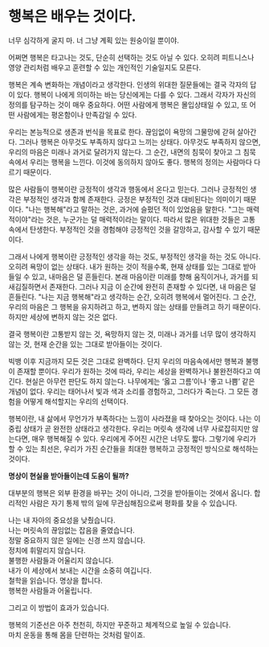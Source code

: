 # 행복은 배우는 것이다.



너무 심각하게 굴지 마. 너 그냥 계획 있는 원숭이일 뿐이야.

어쩌면 행복은 타고나는 것도, 단순히 선택하는 것도 아닐 수 있다. 오히려 피트니스나 영양 관리처럼 배우고 훈련할 수 있는 개인적인 기술일지도 모른다.

행복은 계속 변화하는 개념이라고 생각한다. 인생의 위대한 질문들에는 결국 각자의 답이 있다. 행복이 나에게 의미하는 바는 당신에게는 다를 수 있다. 그래서 각자가 자신의 정의를 탐구하는 것이 매우 중요하다. 어떤 사람에게 행복은 몰입상태일 수 있고, 또 어떤 사람에게는 평온함이나 만족감일 수 있다.

우리는 본능적으로 생존과 번식을 목표로 한다. 끊임없이 욕망의 그물망에 갇혀 살아간다. 그러나 행복은 아무것도 부족하지 않다고 느끼는 상태다. 아무것도 부족하지 않으면, 우리의 마음은 미래나 과거로 달려가지 않는다. 그 순간, 내면의 침묵이 찾아고 그 침묵 속에서 우리는 행복을 느낀다. 이것에 동의하지 않아도 좋다. 행복의 정의는 사람마다 다르기 때문이다.

많은 사람들이 행복이란 긍정적이 생각과 행동에서 온다고 믿는다. 그러나 긍정적인 생각은 부정적인 생각과 함께 존재한다. 긍정은 부정적인 것과 대비된다는 의미이기 때문이다. "나는 행복해"라고 말하는 것은, 과거에 슬펐던 적이 있었음을 말한다. "그는 매력적이야"라는 것은, 누군가는 덜 매력적이라는 말이다. 따라서 많은 위대한 것들은 고통 속에서 탄생한다. 부정적인 것을 경험해야 긍정적인 것을 갈망하고, 감사할 수 있기 때문이다.

그래서 나에게 행복이란 긍정적인 생각을 하는 것도, 부정적인 생각을 하는 것도 아니다. 오히려 욕망이 없는 상태다. 내가 원하는 것이 적을수록, 현재 상태를 있는 그대로 받아들일 수 있고, 내마음은 덜 흔들린다. 본래 마음이란 미래를 향해 움직이거나, 과거를 되새김질하면서 존재한다. 그러나 지금 이 순간에 완전히 존재할 수 있다면, 내 마음은 덜 흔들린다. "나는 지금 행복해"라고 생각하는 순간, 오히려 행복에서 멀어진다. 그 순간, 우리의 마음은 그 행복을 유지하려고 하고, 변하지 않는 상태를 만들려고 하기 때문이다. 하지만 세상에 변하지 않는 것은 없다.

결국 행복이란 고통받지 않는 것, 욕망하지 않는 것, 미래나 과거를 너무 많이 생각하지 않는 것, 현재 순간을 있는 그대로 받아들이는 것이다.

빅뱅 이후 지금까지 모든 것은 그대로 완벽하다. 단지 우리의 마음속에서만 행복과 불행이 존재할 뿐이다. 우리가 원하는 것에 따라, 우리는 세상을 완벽하거나 불완전하다고 여긴다. 현실은 아무런 판단도 하지 않는다. 나무에게는 ‘옳고 그름’이나 ‘좋고 나쁨’ 같은 개념이 없다. 우리는 태어나서 빛과 색과 소리를 경험하고, 그러다가 죽는다. 그 모든 경험을 어떻게 해석할지는 우리의 선택이다.

행복이란, 내 삶에서 무언가가 부족하다는 느낌이 사라졌을 때 찾아오는 것이다. 나는 이 중립 상태가 곧 완전한 상태라고 생각한다. 우리는 머릿속 생각에 너무 사로잡히지만 않는다면, 매우 행복해질 수 있다. 우리에게 주어진 시간은 너무도 짧다. 그렇기에 우리가 할 수 있는 최선은, 우리가 가진 순간들을 최대한 행복하고 긍정적인 방식으로 해석하는 것이다.



**명상이 현실을 받아들이는데 도움이 될까?**

대부분의 행복은 외부 환경을 바꾸는 것이 아니라, 그것을 받아들이는 것에서 옵니다. 합리적인 사람은 자기 통제 밖의 일에 무관심해짐으로써 평화를 찾을 수 있습니다.

나는 내 자아의 중요성을 낮췄습니다. \
나는 머릿속의 끊임없는 잡음을 줄였습니다. \
정말 중요하지 않은 일에는 신경 쓰지 않습니다. \
정치에 휘말리지 않습니다. \
불행한 사람들과 어울리지 않습니다. \
내가 이 세상에서 보내는 시간을 소중히 여깁니다. \
철학을 읽습니다. 명상을 합니다. \
행복한 사람들과 어울립니다.

그리고 이 방법이 효과가 있습니다.

행복의 기준선은 아주 천천히, 하지만 꾸준하고 체계적으로 높일 수 있습니다. \
마치 운동을 통해 몸을 단련하는 것처럼 말이죠.
